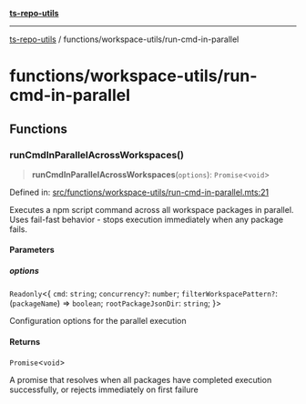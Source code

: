 [**ts-repo-utils**](../../README.md)

***

[ts-repo-utils](../../README.md) / functions/workspace-utils/run-cmd-in-parallel

# functions/workspace-utils/run-cmd-in-parallel

## Functions

### runCmdInParallelAcrossWorkspaces()

> **runCmdInParallelAcrossWorkspaces**(`options`): `Promise`\<`void`\>

Defined in: [src/functions/workspace-utils/run-cmd-in-parallel.mts:21](https://github.com/noshiro-pf/ts-repo-utils/blob/main/src/functions/workspace-utils/run-cmd-in-parallel.mts#L21)

Executes a npm script command across all workspace packages in parallel. Uses
fail-fast behavior - stops execution immediately when any package fails.

#### Parameters

##### options

`Readonly`\<\{ `cmd`: `string`; `concurrency?`: `number`; `filterWorkspacePattern?`: (`packageName`) => `boolean`; `rootPackageJsonDir`: `string`; \}\>

Configuration options for the parallel execution

#### Returns

`Promise`\<`void`\>

A promise that resolves when all packages have completed execution
  successfully, or rejects immediately on first failure
